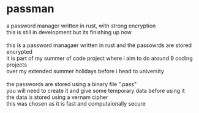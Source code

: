 # passman
a password manager written in rust, with strong encryption<br>
this is still in development but its finishing up now<br>
<br>
this is a password managaer written in rust and the passowrds are stored encrypted<br>
it is part of my summer of code project where i aim to do around 9 coding projects<br>
over my extended summer holidays before i head to university<br>
<br>
the passwords are stored using a binary file ".pass"<br>
you will need to create it and give some temporary data before using it<br>
the data is stored using a vernam cipher<br>
this was chosen as it is fast and computaionally secure<br>
